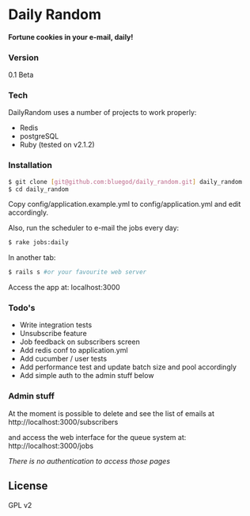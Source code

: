 # Daily Random

#### Fortune cookies in your e-mail, daily!

### Version
0.1 Beta

### Tech

DailyRandom uses a number of projects to work properly:
* Redis
* postgreSQL
* Ruby (tested on v2.1.2)

### Installation

```sh
$ git clone [git@github.com:bluegod/daily_random.git] daily_random
$ cd daily_random
```

Copy config/application.example.yml to config/application.yml and edit accordingly.

Also, run the scheduler to e-mail the jobs every day:

```sh
$ rake jobs:daily 
```
In another tab:
```sh
$ rails s #or your favourite web server
```
Access the app at: localhost:3000

### Todo's

* Write integration tests
* Unsubscribe feature
* Job feedback on subscribers screen
* Add redis conf to application.yml
* Add cucumber / user tests
* Add performance test and update batch size and pool accordingly
* Add simple auth to the admin stuff below

### Admin stuff
At the moment is possible to delete and see the list of emails at
http://localhost:3000/subscribers

and access the web interface for the queue system at:
http://localhost:3000/jobs

_There is no authentication to access those pages_

License
----
GPL v2
